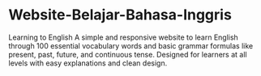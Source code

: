 # Website-Belajar-Bahasa-Inggris
Learning to English A simple and responsive website to learn English through 100 essential vocabulary words and basic grammar formulas like present, past, future, and continuous tense. Designed for learners at all levels with easy explanations and clean design.

